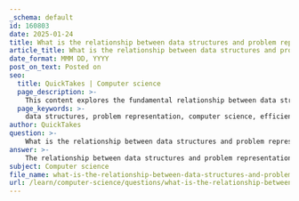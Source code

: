 ```yaml
---
_schema: default
id: 160803
date: 2025-01-24
title: What is the relationship between data structures and problem representation?
article_title: What is the relationship between data structures and problem representation?
date_format: MMM DD, YYYY
post_on_text: Posted on
seo:
  title: QuickTakes | Computer science
  page_description: >-
    This content explores the fundamental relationship between data structures and problem representation in computer science, highlighting how proper data structure choice influences problem modeling, algorithm efficiency, and code clarity.
  page_keywords: >-
    data structures, problem representation, computer science, efficiency, performance, abstraction, modularity, classification, recognition, dynamic data structures, static data structures, algorithms, space complexity, time complexity, algorithm optimization
author: QuickTakes
question: >-
    What is the relationship between data structures and problem representation?
answer: >-
    The relationship between data structures and problem representation is fundamental in computer science, as the choice of data structure can significantly influence how a problem is modeled, solved, and optimized.\n\n1. **Data Structures as Problem Representations**: Data structures serve as the means to represent various types of data and relationships within a problem. For instance, a graph can represent networks, where nodes represent entities and edges represent connections. The choice of representation (e.g., adjacency list vs. adjacency matrix) can affect the efficiency of algorithms that operate on these structures. For example, an adjacency list is often more space-efficient for sparse graphs, while an adjacency matrix allows for faster edge lookups.\n\n2. **Efficiency and Performance**: The efficiency of algorithms is heavily dependent on the data structures used. Different data structures have varying time complexities for operations such as insertion, deletion, and searching. For example, using a binary search tree allows for efficient searching, while a linked list may be more suitable for scenarios where frequent insertions and deletions are required. The right data structure can optimize both time complexity (how fast an algorithm runs) and space complexity (how much memory it uses).\n\n3. **Abstraction and Modularity**: Data structures provide a level of abstraction that allows programmers to focus on problem-solving without getting bogged down by implementation details. By using high-level data structures, developers can create modular code that is easier to understand and maintain. For instance, using a stack data structure can simplify the implementation of algorithms that require backtracking, such as depth-first search.\n\n4. **Classification and Recognition**: The classification of problems often relies on the underlying data structures. For example, problems that can be represented as trees can often be solved using tree traversal algorithms. Recognizing the type of data structure that best fits a problem can lead to more effective problem-solving strategies.\n\n5. **Dynamic vs. Static Structures**: The choice between static and dynamic data structures can also impact problem representation. Static data structures (like arrays) have fixed sizes, which can lead to inefficiencies if the size of the dataset is unknown. Dynamic data structures (like linked lists) allow for more flexible memory usage, which can be crucial in applications where data size varies significantly.\n\nIn summary, data structures are not just tools for organizing data; they are integral to how problems are represented and solved in computing. The choice of data structure can dictate the efficiency of algorithms, the clarity of code, and the overall effectiveness of problem-solving strategies. Understanding the relationship between data structures and problem representation is essential for developing efficient and effective software solutions.
subject: Computer science
file_name: what-is-the-relationship-between-data-structures-and-problem-representation.md
url: /learn/computer-science/questions/what-is-the-relationship-between-data-structures-and-problem-representation
---
```


&nbsp;